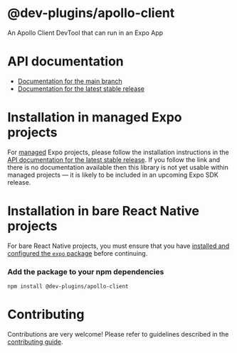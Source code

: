 # @dev-plugins/apollo-client

An Apollo Client DevTool that can run in an Expo App

# API documentation

- [Documentation for the main branch](https://github.com/expo/expo/blob/main/docs/pages/versions/unversioned/sdk/image.md)
- [Documentation for the latest stable release](https://docs.expo.dev/versions/latest/sdk/image/)

# Installation in managed Expo projects

For [managed](https://docs.expo.dev/archive/managed-vs-bare/) Expo projects, please follow the installation instructions in the [API documentation for the latest stable release](#api-documentation). If you follow the link and there is no documentation available then this library is not yet usable within managed projects &mdash; it is likely to be included in an upcoming Expo SDK release.

# Installation in bare React Native projects

For bare React Native projects, you must ensure that you have [installed and configured the `expo` package](https://docs.expo.dev/bare/installing-expo-modules/) before continuing.

### Add the package to your npm dependencies

```
npm install @dev-plugins/apollo-client
```

# Contributing

Contributions are very welcome! Please refer to guidelines described in the [contributing guide](https://github.com/expo/expo#contributing).
